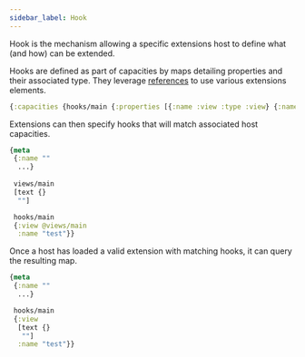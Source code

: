 ```yaml
---
sidebar_label: Hook
---
```


Hook is the mechanism allowing a specific extensions host to define what (and how) can be extended.

Hooks are defined as part of capacities by maps detailing properties and their associated type. They leverage [references](/reference) to use various extensions elements.

```clojure
{:capacities {hooks/main {:properties [{:name :view :type :view} {:name :name :type :string}]}}}
```

Extensions can then specify hooks that will match associated host capacities.

```clojure
{meta
 {:name ""
  ...}
 
 views/main
 [text {}
  ""]

 hooks/main
 {:view @views/main
  :name "test"}}
```

Once a host has loaded a valid extension with matching hooks, it can query the resulting map.

```clojure
{meta
 {:name ""
  ...}

 hooks/main
 {:view
  [text {}
   ""]
  :name "test"}}
```
